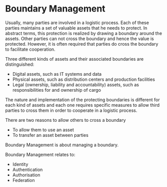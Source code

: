 # Boundary Management



Usually, many parties are involved in a logistic process. Each of these parties maintains a set of valuable assets that he needs to protect. In abstract terms, this protection is realized by drawing a boundary around the assets. Other parties can not cross the boundary and hence the value is protected. However, it is often required that parties do cross the boundary to facilitate cooperation.

Three different kinds of assets and their associated boundaries are distinguished:

* Digital assets, such as IT systems and data
* Physical assets, such as distribution centers and production facilities
* Legal (ownership, liability and accountability) assets, such as responsibilities for and ownership of cargo

The nature and implementation of the protecting boundaries is different for each kind of assets and each one requires specific measures to allow third parties to cross them in order to cooperate in a logistic process.

There are two reasons to allow others to cross a boundary

* To allow them to use an asset
* To transfer an asset between parties

Boundary Management is about managing a boundary.

Boundary Management relates to:

* Identity
* Authentication
* Authorisation
* Federation



